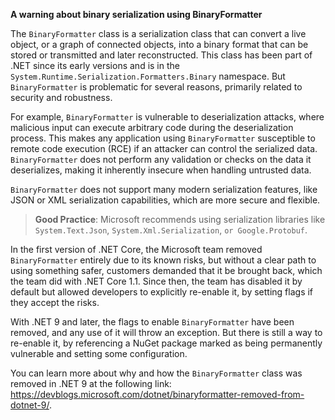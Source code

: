 **A warning about binary serialization using BinaryFormatter**

The `BinaryFormatter` class is a serialization class that can convert a live object, or a graph of connected objects, into a binary format that can be stored or transmitted and later reconstructed. This class has been part of .NET since its early versions and is in the `System.Runtime.Serialization.Formatters.Binary` namespace. But `BinaryFormatter` is problematic for several reasons, primarily related to security and robustness.

For example, `BinaryFormatter` is vulnerable to deserialization attacks, where malicious input can execute arbitrary code during the deserialization process. This makes any application using `BinaryFormatter` susceptible to remote code execution (RCE) if an attacker can control the serialized data. `BinaryFormatter` does not perform any validation or checks on the data it deserializes, making it inherently insecure when handling untrusted data.

`BinaryFormatter` does not support many modern serialization features, like JSON or XML serialization capabilities, which are more secure and flexible.

> **Good Practice**: Microsoft recommends using serialization libraries like `System.Text.Json`, `System.Xml.Serialization`, `or Google.Protobuf`.

In the first version of .NET Core, the Microsoft team removed `BinaryFormatter` entirely due to its known risks, but without a clear path to using something safer, customers demanded that it be brought back, which the team did with .NET Core 1.1. Since then, the team has disabled it by default but allowed developers to explicitly re-enable it, by setting flags if they accept the risks.

With .NET 9 and later, the flags to enable `BinaryFormatter` have been removed, and any use of it will throw an exception. But there is still a way to re-enable it, by referencing a NuGet package marked as being permanently vulnerable and setting some configuration.

You can learn more about why and how the `BinaryFormatter` class was removed in .NET 9 at the following link: https://devblogs.microsoft.com/dotnet/binaryformatter-removed-from-dotnet-9/.
